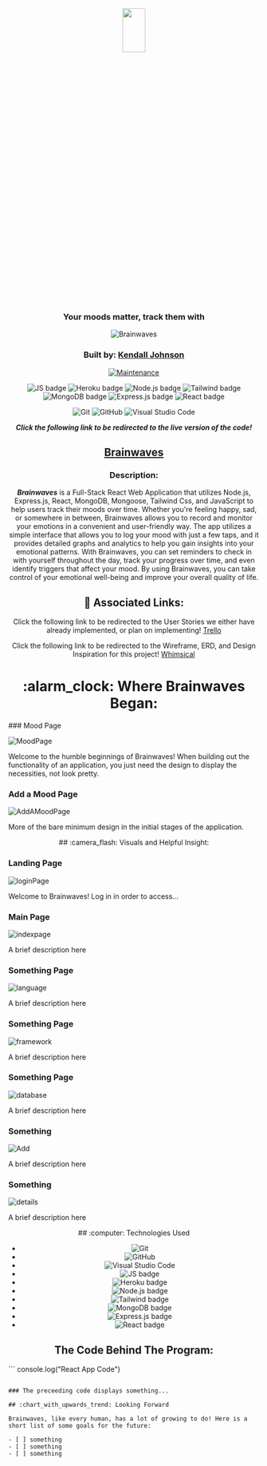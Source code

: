 <div align="center">
  
<img src="https://i.imgur.com/OFSvrLJ.png" width="30%" height="15%" />

### Your moods matter, track them with

<img src="https://readme-typing-svg.demolab.com?font=Fira+Sans&size=40&pause=1000&color=FFC1FE&center=true&vCenter=true&width=435&lines=Brainwaves" alt="Brainwaves" /></a>

### Built by: **[Kendall Johnson](https://www.linkedin.com/in/kendalljohnson-se/)**

[![Maintenance](https://img.shields.io/badge/Maintained%3F-yes-green.svg)](https://GitHub.com/Naereen/StrapDown.js/graphs/commit-activity)

![JS badge](https://img.shields.io/badge/JavaScript-323330?style=for-the-badge&logo=javascript&logoColor=F7DF1E)
![Heroku badge](https://img.shields.io/badge/Heroku-430098?style=for-the-badge&logo=heroku&logoColor=white)
![Node.js badge](https://img.shields.io/badge/Node.js-339933?style=for-the-badge&logo=nodedotjs&logoColor=white)
![Tailwind badge](https://img.shields.io/badge/Tailwind_CSS-38B2AC?style=for-the-badge&logo=tailwind-css&logoColor=white)
![MongoDB badge](https://img.shields.io/badge/MongoDB-4EA94B?style=for-the-badge&logo=mongodb&logoColor=white)
![Express.js badge](https://img.shields.io/badge/Express.js-000000?style=for-the-badge&logo=express&logoColor=white)
![React badge](https://img.shields.io/badge/React-20232A?style=for-the-badge&logo=react&logoColor=61DAFB)

![Git](https://img.shields.io/badge/GIT-E44C30?style=for-the-badge&logo=git&logoColor=white)
![GitHub](https://img.shields.io/badge/GitHub-100000?style=for-the-badge&logo=github&logoColor=white)
![Visual Studio Code](https://img.shields.io/badge/Visual_Studio_Code-0078D4?style=for-the-badge&logo=visual%20studio%20code&logoColor=white)

  
**_Click the following link to be redirected to the live version of the code!_**

## [Brainwaves](https://syntaxify1.herokuapp.com/)

### Description:

**_Brainwaves_** is a Full-Stack React Web Application that utilizes Node.js, Express.js, React, MongoDB, Mongoose, Tailwind Css, and JavaScript to help users track their moods over time. Whether you're feeling happy, sad, or somewhere in between, Brainwaves allows you to record and monitor your emotions in a convenient and user-friendly way. The app utilizes a simple interface that allows you to log your mood with just a few taps, and it provides detailed graphs and analytics to help you gain insights into your emotional patterns. With Brainwaves, you can set reminders to check in with yourself throughout the day, track your progress over time, and even identify triggers that affect your mood. By using Brainwaves, you can take control of your emotional well-being and improve your overall quality of life.

## :link: Associated Links:

Click the following link to be redirected to the User Stories we either have already implemented, or plan on implementing! [Trello](https://trello.com/invite/b/f1wPS0iX/ATTI360f050ba3db39bdd144d5a5405c3093C25F7E1F/brainwaves)

Click the following link to be redirected to the Wireframe, ERD, and Design Inspiration for this project! [Whimsical](https://whimsical.com/brainwaves-6xrPrq391hNE3d896zc3mR)

</div>

<div align="center">
<h1>:alarm_clock: Where Brainwaves Began:</h1>
</div>
### Mood Page

![MoodPage](https://i.imgur.com/eOFmdSY.png)

Welcome to the humble beginnings of Brainwaves! When building out the functionality of an application, you just need the design to display the necessities, not look pretty.

### Add a Mood Page

![AddAMoodPage](https://i.imgur.com/s6tkw27.png)

More of the bare minimum design in the initial stages of the application.

<div align="center">
## :camera_flash: Visuals and Helpful Insight:
</div>


### Landing Page

![loginPage]()

Welcome to Brainwaves! Log in in order to access...

### Main Page

![indexpage]()

A brief description here

### Something Page

![language]()

A brief description here

### Something Page

![framework]()

A brief description here

### Something Page

![database]()

A brief description here

### Something

![Add]()

A brief description here

### Something

![details]()

A brief description here
<div align="center">
## :computer: Technologies Used

- ![Git](https://img.shields.io/badge/GIT-E44C30?style=for-the-badge&logo=git&logoColor=white)
- ![GitHub](https://img.shields.io/badge/GitHub-100000?style=for-the-badge&logo=github&logoColor=white)
- ![Visual Studio Code](https://img.shields.io/badge/Visual_Studio_Code-0078D4?style=for-the-badge&logo=visual%20studio%20code&logoColor=white)
- ![JS badge](https://img.shields.io/badge/JavaScript-323330?style=for-the-badge&logo=javascript&logoColor=F7DF1E)
- ![Heroku badge](https://img.shields.io/badge/Heroku-430098?style=for-the-badge&logo=heroku&logoColor=white)
- ![Node.js badge](https://img.shields.io/badge/Node.js-339933?style=for-the-badge&logo=nodedotjs&logoColor=white)
- ![Tailwind badge](https://img.shields.io/badge/Tailwind_CSS-38B2AC?style=for-the-badge&logo=tailwind-css&logoColor=white)
- ![MongoDB badge](https://img.shields.io/badge/MongoDB-4EA94B?style=for-the-badge&logo=mongodb&logoColor=white)
- ![Express.js badge](https://img.shields.io/badge/Express.js-000000?style=for-the-badge&logo=express&logoColor=white)
- ![React badge](https://img.shields.io/badge/React-20232A?style=for-the-badge&logo=react&logoColor=61DAFB)

## The Code Behind The Program:
</div>
```
console.log("React App Code")

```

### The preceeding code displays something...

## :chart_with_upwards_trend: Looking Forward

Brainwaves, like every human, has a lot of growing to do! Here is a short list of some goals for the future: 

- [ ] something
- [ ] something
- [ ] something
